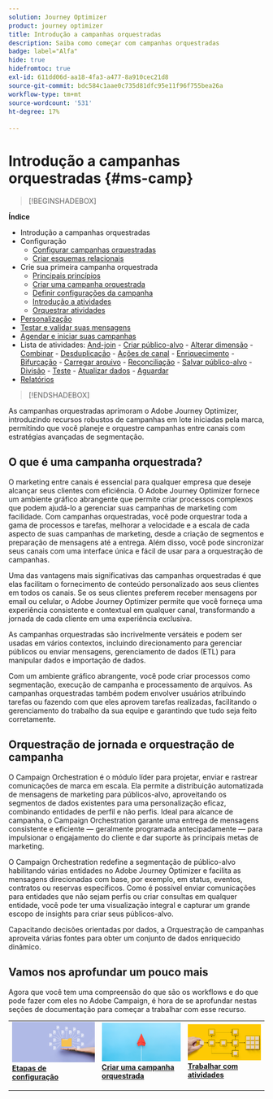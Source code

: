 ```yaml
---
solution: Journey Optimizer
product: journey optimizer
title: Introdução a campanhas orquestradas
description: Saiba como começar com campanhas orquestradas
badge: label="Alfa"
hide: true
hidefromtoc: true
exl-id: 611dd06d-aa18-4fa3-a477-8a910cec21d8
source-git-commit: bdc584c1aae0c735d81dfc95e11f96f755bea26a
workflow-type: tm+mt
source-wordcount: '531'
ht-degree: 17%

---
```


# Introdução a campanhas orquestradas {#ms-camp}

>[!BEGINSHADEBOX]

**Índice**

* Introdução a campanhas orquestradas
* Configuração
   * [Configurar campanhas orquestradas](gs-campaign-config.md)
   * [Criar esquemas relacionais](ms-schemas.md)
* Crie sua primeira campanha orquestrada
   * [Principais princípios](gs-campaign-creation.md)
   * [Criar uma campanha orquestrada](create-ms-campaign.md)
   * [Definir configurações da campanha](ms-campaign-settings.md)
   * [Introdução a atividades](activities/about-activities.md)
   * [Orquestrar atividades](orchestrate-activities.md)
* [Personalização](ms-personalization.md)
* [Testar e validar suas mensagens](ms-proofs.md)
* [Agendar e iniciar suas campanhas](start-monitor-campaigns.md)
* Lista de atividades: [And-join](activities/and-join.md) - [Criar público-alvo](activities/build-audience.md) - [Alterar dimensão](activities/change-dimension.md) - [Combinar](activities/combine.md) - [Desduplicação](activities/deduplication.md) - [Ações de canal](activities/channels.md) - [Enriquecimento](activities/enrichment.md) - [Bifurcação](activities/fork.md) - [Carregar arquivo](activities/load-file.md) - [Reconciliação](activities/reconciliation.md) - [Salvar público-alvo](activities/save-audience.md) - [Divisão](activities/split.md) - [Teste](activities/test.md) - [Atualizar dados](activities/update-data.md) - [Aguardar](activities/wait.md)
* [Relatórios](reporting-campaigns.md)

>[!ENDSHADEBOX]

As campanhas orquestradas aprimoram o Adobe Journey Optimizer, introduzindo recursos robustos de campanhas em lote iniciadas pela marca, permitindo que você planeje e orquestre campanhas entre canais com estratégias avançadas de segmentação.

## O que é uma campanha orquestrada?

O marketing entre canais é essencial para qualquer empresa que deseje alcançar seus clientes com eficiência. O Adobe Journey Optimizer fornece um ambiente gráfico abrangente que permite criar processos complexos que podem ajudá-lo a gerenciar suas campanhas de marketing com facilidade. Com campanhas orquestradas, você pode orquestrar toda a gama de processos e tarefas, melhorar a velocidade e a escala de cada aspecto de suas campanhas de marketing, desde a criação de segmentos e preparação de mensagens até a entrega. Além disso, você pode sincronizar seus canais com uma interface única e fácil de usar para a orquestração de campanhas.

Uma das vantagens mais significativas das campanhas orquestradas é que elas facilitam o fornecimento de conteúdo personalizado aos seus clientes em todos os canais. Se os seus clientes preferem receber mensagens por email ou celular, o Adobe Journey Optimizer permite que você forneça uma experiência consistente e contextual em qualquer canal, transformando a jornada de cada cliente em uma experiência exclusiva.

As campanhas orquestradas são incrivelmente versáteis e podem ser usadas em vários contextos, incluindo direcionamento para gerenciar públicos ou enviar mensagens, gerenciamento de dados (ETL) para manipular dados e importação de dados.

Com um ambiente gráfico abrangente, você pode criar processos como segmentação, execução de campanha e processamento de arquivos. As campanhas orquestradas também podem envolver usuários atribuindo tarefas ou fazendo com que eles aprovem tarefas realizadas, facilitando o gerenciamento do trabalho da sua equipe e garantindo que tudo seja feito corretamente.


## Orquestração de jornada e orquestração de campanha

O Campaign Orchestration é o módulo líder para projetar, enviar e rastrear comunicações de marca em escala. Ela permite a distribuição automatizada de mensagens de marketing para públicos-alvo, aproveitando os segmentos de dados existentes para uma personalização eficaz, combinando entidades de perfil e não perfis. Ideal para alcance de campanha, o Campaign Orchestration garante uma entrega de mensagens consistente e eficiente — geralmente programada antecipadamente — para impulsionar o engajamento do cliente e dar suporte às principais metas de marketing.

O Campaign Orchestration redefine a segmentação de público-alvo habilitando várias entidades no Adobe Journey Optimizer e facilita as mensagens direcionadas com base, por exemplo, em status, eventos, contratos ou reservas específicos. Como é possível enviar comunicações para entidades que não sejam perfis ou criar consultas em qualquer entidade, você pode ter uma visualização integral e capturar um grande escopo de insights para criar seus públicos-alvo.

Capacitando decisões orientadas por dados, a Orquestração de campanhas aproveita várias fontes para obter um conjunto de dados enriquecido dinâmico.


## Vamos nos aprofundar um pouco mais

Agora que você tem uma compreensão do que são os workflows e do que pode fazer com eles no Adobe Campaign, é hora de se aprofundar nestas seções de documentação para começar a trabalhar com esse recurso.

<table style="table-layout:fixed"><tr style="border: 0;">
<td>
<a href="gs-campaign-creation.md">
<img alt="Acessar e gerenciar fluxos de trabalho" src="assets/do-not-localize/workflow-access.jpeg">
</a>
<div>
<a href="gs-campaign-creation.md"><strong>Etapas de configuração</strong></a>
</div>
<p>
</td>
<td>
<a href="create-ms-campaign.md">
<img alt="Lead" src="assets/do-not-localize/workflow-create.jpeg">
</a>
<div><a href="create-ms-campaign.md"><strong>Criar uma campanha orquestrada</strong>
</div>
<p>
</td>
<td>
<a href="activities/about-activities.md">
<img alt="Pouco frequente" src="assets/do-not-localize/workflow-activities.jpeg">
</a>
<div>
<a href="activities/about-activities.md"><strong>Trabalhar com atividades</strong></a>
</div>
<p></td>
</tr></table>
